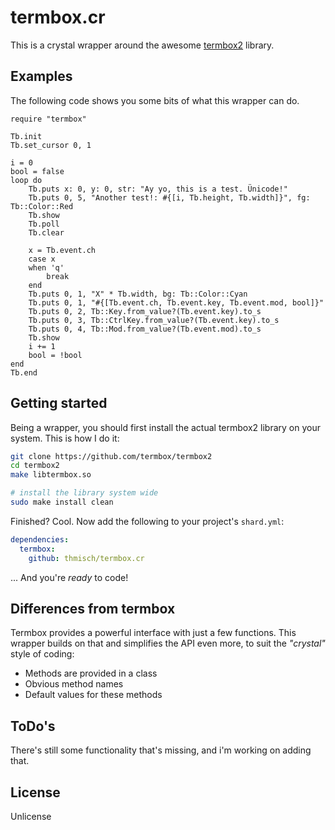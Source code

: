 # termbox.cr
This is a crystal wrapper around the awesome [termbox2](https://github.com/termbox/termbox2) library.

## Examples
The following code shows you some bits of what this wrapper can do.

```crystal
require "termbox"

Tb.init
Tb.set_cursor 0, 1

i = 0
bool = false
loop do
    Tb.puts x: 0, y: 0, str: "Ay yo, this is a test. Ünicode!"
    Tb.puts 0, 5, "Another test!: #{[i, Tb.height, Tb.width]}", fg: Tb::Color::Red
    Tb.show
    Tb.poll
    Tb.clear

    x = Tb.event.ch
    case x
    when 'q'
        break
    end
    Tb.puts 0, 1, "X" * Tb.width, bg: Tb::Color::Cyan
    Tb.puts 0, 1, "#{[Tb.event.ch, Tb.event.key, Tb.event.mod, bool]}"
    Tb.puts 0, 2, Tb::Key.from_value?(Tb.event.key).to_s
    Tb.puts 0, 3, Tb::CtrlKey.from_value?(Tb.event.key).to_s
    Tb.puts 0, 4, Tb::Mod.from_value?(Tb.event.mod).to_s
    Tb.show
    i += 1
    bool = !bool
end
Tb.end
```

## Getting started
Being a wrapper, you should first install the actual termbox2 library on your
system. This is how I do it:

```sh
git clone https://github.com/termbox/termbox2
cd termbox2
make libtermbox.so

# install the library system wide
sudo make install clean
```

Finished? Cool. Now add the following to your project's `shard.yml`: 

```yaml
dependencies:
  termbox:
    github: thmisch/termbox.cr
```

... And you're *ready* to code!

## Differences from termbox
Termbox provides a powerful interface with just a few functions.
This wrapper builds on that and simplifies the API even more, to suit the
*"crystal"* style of coding:

- Methods are provided in a class
- Obvious method names
- Default values for these methods

## ToDo's
There's still some functionality that's missing, and i'm working on adding that.

## License
Unlicense
